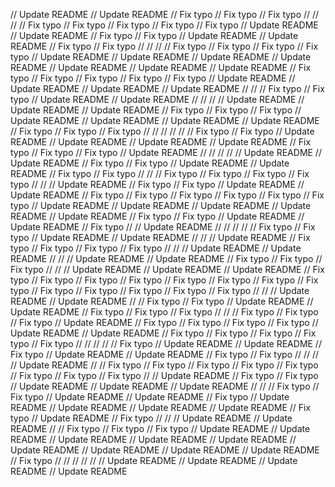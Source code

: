 // Update README
// Update README
// Fix typo
// Fix typo
// Fix typo
// 
// 
// 
// Fix typo
// Fix typo
// Fix typo
// Fix typo
// Fix typo
// Update README
// Update README
// Fix typo
// Fix typo
// Update README
// Update README
// Fix typo
// Fix typo
// 
// 
// 
// Fix typo
// Fix typo
// Fix typo
// Fix typo
// Update README
// Update README
// Update README
// Update README
// Update README
// Update README
// Update README
// Fix typo
// Fix typo
// Fix typo
// Fix typo
// Fix typo
// Update README
// Update README
// Update README
// Update README
// 
// 
// Fix typo
// Fix typo
// Update README
// Update README
// 
// 
// 
// Update README
// Update README
// Update README
// Fix typo
// Fix typo
// Fix typo
// Update README
// Update README
// Update README
// Update README
// Fix typo
// Fix typo
// Fix typo
// 
// 
// 
// 
// 
// Fix typo
// Fix typo
// Update README
// Update README
// Update README
// Update README
// Fix typo
// Fix typo
// Fix typo
// Update README
// 
// 
// 
// 
// Update README
// Update README
// Fix typo
// Fix typo
// Update README
// Update README
// Fix typo
// Fix typo
// 
// 
// Fix typo
// Fix typo
// Fix typo
// Fix typo
// 
// 
// Update README
// Fix typo
// Fix typo
// Update README
// Update README
// Fix typo
// Fix typo
// Fix typo
// Fix typo
// Fix typo
// Fix typo
// Update README
// Update README
// Update README
// Update README
// Update README
// Fix typo
// Fix typo
// Update README
// Update README
// Fix typo
// 
// Update README
// 
// 
// 
// 
// Fix typo
// Fix typo
// Update README
// Update README
// 
// 
// Update README
// Fix typo
// Fix typo
// Fix typo
// Fix typo
// 
// 
// Update README
// Update README
// 
// 
// Update README
// Update README
// Fix typo
// Fix typo
// Fix typo
// 
// 
// Update README
// Update README
// Update README
// Fix typo
// Fix typo
// Fix typo
// Fix typo
// Fix typo
// Fix typo
// Fix typo
// Fix typo
// Fix typo
// Fix typo
// Fix typo
// Fix typo
// Fix typo
// 
// 
// Update README
// Update README
// 
// Fix typo
// Fix typo
// Update README
// Update README
// Fix typo
// Fix typo
// Fix typo
// 
// 
// Fix typo
// Fix typo
// Fix typo
// Update README
// Fix typo
// Fix typo
// Fix typo
// Fix typo
// Update README
// Update README
// Fix typo
// Fix typo
// Fix typo
// Fix typo
// Fix typo
// 
// 
// 
// 
// Fix typo
// Update README
// Update README
// Fix typo
// Update README
// Update README
// Fix typo
// Fix typo
// 
// 
// 
// Update README
// 
// Fix typo
// Fix typo
// Fix typo
// Fix typo
// Fix typo
// Fix typo
// Fix typo
// Fix typo
// 
// Update README
// Fix typo
// Fix typo
// Update README
// Update README
// Update README
// 
// 
// Fix typo
// Fix typo
// Update README
// Update README
// Fix typo
// Update README
// Update README
// Update README
// Update README
// Fix typo
// Update README
// Fix typo
// 
// 
// Update README
// Update README
// 
// Fix typo
// Fix typo
// Fix typo
// Update README
// Update README
// Update README
// Update README
// Update README
// Update README
// Update README
// Update README
// Update README
// Fix typo
// 
// 
// 
// 
// 
// Update README
// Update README
// Update README
// Update README
